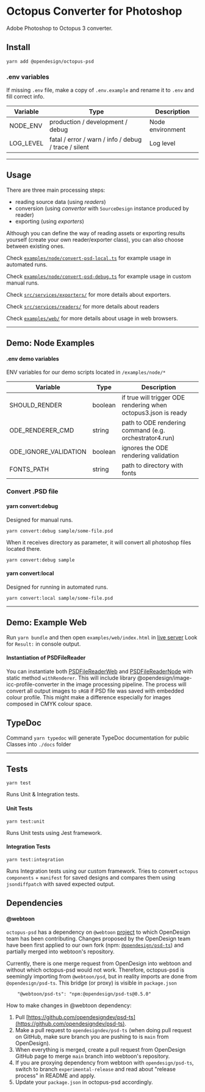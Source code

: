 # Octopus Converter for Photoshop

Adobe Photoshop to Octopus 3 converter.

## Install

```
yarn add @opendesign/octopus-psd
```

### .env variables

If missing `.env` file, make a copy of `.env.example` and rename it to `.env` and fill correct info.

| Variable  | Type                                                 | Description      |
| --------- | ---------------------------------------------------- | ---------------- |
| NODE_ENV  | production / development / debug                     | Node environment |
| LOG_LEVEL | fatal / error / warn / info / debug / trace / silent | Log level        |

---

## Usage

There are three main processing steps:

- reading source data (using _readers_)
- conversion (using _convertor_ with `SourceDesign` instance produced by reader)
- exporting (using _exporters_)

Although you can define the way of reading assets or exporting results yourself (create your own reader/exporter class), you can also choose between existing ones.

Check [`examples/node/convert-psd-local.ts`](./examples/node/convert-api-local.ts) for example usage in automated runs.

Check [`examples/node/convert-psd-debug.ts`](./examples/node/convert-api-debug.ts) for example usage in custom manual runs.

Check [`src/services/exporters/`](./src/services/exporters/) for more details about exporters.

Check [`src/services/readers/`](./src/services/readers/) for more details about readers

Check [`examples/web/`](./examples/web/) for more details about usage in web browsers.

---

## Demo: Node Examples

#### .env demo variables

ENV variables for our demo scripts located in `/examples/node/*`

| Variable              | Type    | Description                                                    |
| --------------------- | ------- | -------------------------------------------------------------- |
| SHOULD_RENDER         | boolean | if true will trigger ODE rendering when octopus3.json is ready |
| ODE_RENDERER_CMD      | string  | path to ODE rendering command (e.g. orchestrator4.run)         |
| ODE_IGNORE_VALIDATION | boolean | ignores the ODE rendering validation                           |
| FONTS_PATH            | string  | path to directory with fonts                                   |

### Convert .PSD file

#### yarn convert:debug

Designed for manual runs.

```
yarn convert:debug sample/some-file.psd
```

When it receives directory as parameter, it will convert all photoshop files located there.

```
yarn convert:debug sample
```

#### yarn convert:local

Designed for running in automated runs.

```
yarn convert:local sample/some-file.psd
```

---

## Demo: Example Web

Run `yarn bundle` and then open `examples/web/index.html` in [live server](https://marketplace.visualstudio.com/items?itemName=ritwickdey.LiveServer)
Look for `Result:` in console output.

#### Instantiation of PSDFileReader

You can instantiate both [PSDFileReaderWeb](./src/services/readers/psd-file-reader-web.ts) and [PSDFileReaderNode](./src/services/readers/psd-file-reader-node.ts) with static method `withRenderer`.
This will include library @opendesign/image-icc-profile-converter in the image processing pipeline.
The process will convert all output images to `sRGB` if PSD file was saved with embedded colour profile. This might make a difference especially for images composed in CMYK colour space.

## TypeDoc

Command `yarn typedoc` will generate TypeDoc documentation for public Classes into `./docs` folder

---

## Tests

```
yarn test
```

Runs Unit & Integration tests.

#### Unit Tests

```
yarn test:unit
```

Runs Unit tests using Jest framework.

#### Integration Tests

```
yarn test:integration
```

Runs Integration tests using our custom framework.
Tries to convert `octopus components` + `manifest` for saved designs and compares them using `jsondiffpatch` with saved expected output.

## Dependencies

#### @webtoon

`octopus-psd` has a dependency on `@webtoon` [project](https://github.com/webtoon/psd) to which OpenDesign team has been contributing. Changes proposed by the OpenDesign team have been first applied to our own fork (npm: [`@opendesign/psd-ts`](https://www.npmjs.com/package/@opendesign/psd-ts)) and partially merged into webtoon's repository.

Currently, there is one merge request from OpenDesign into webtoon and without which octopus-psd would not work. Therefore, octopus-psd is seemingly importing from `@webtoon/psd`, but in reality imports are done from `@opendesign/psd-ts`. This bridge (or proxy) is visible in `package.json`

```
    "@webtoon/psd-ts": "npm:@opendesign/psd-ts@0.5.0"
```

How to make changes in @webtoon dependency:

1. Pull [https://github.com/opendesigndev/psd-ts](https://github.com/opendesigndev/psd-ts).
2. Make a pull request to `opendesigndev/psd-ts` (when doing pull request on GitHub, make sure branch you are pushing to is `main` from OpenDesign).
3. When everything is merged, create a pull request from OpenDesign GitHub page to merge `main` branch into webtoon's repository.
4. If you are proxying dependency from webtoon with `opendesign/psd-ts`, switch to branch `experimental-release` and read about "release process" in README and apply.
5. Update your `package.json` in octopus-psd accordingly.
